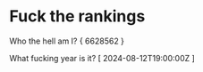 # Fuck the rankings

Who the hell am I?
{ 6628562 }

What fucking year is it?
[ 2024-08-12T19:00:00Z ]
